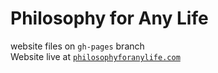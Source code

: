 # Philosophy for Any Life
website files on `gh-pages` branch
<br>
Website live at [`philosophyforanylife.com`](http://philosophyforanylife.com)
